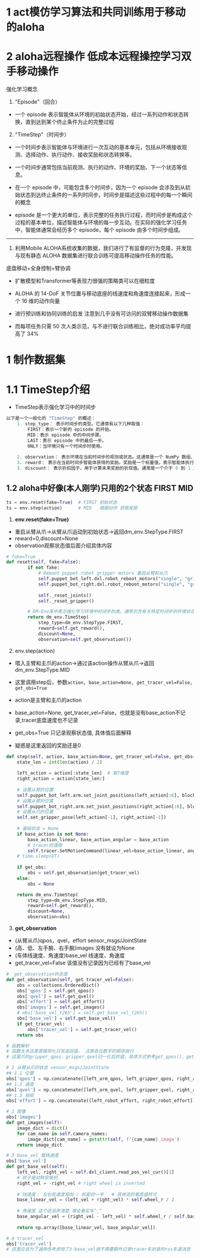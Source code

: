 # 1 act模仿学习算法和共同训练用于移动的aloha

# 2 aloha远程操作 低成本远程操控学习双手移动操作

强化学习概念

1. "Episode"（回合）

+ 一个 episode 表示智能体从环境的初始状态开始，经过一系列动作和状态转换，直到达到某个终止条件为止的完整过程

2. "TimeStep"（时间步）
+ 一个时间步表示智能体与环境进行一次互动的基本单元，包括从环境接收观测、选择动作、执行动作、接收奖励和状态转换等。
+ 一个时间步通常包括当前观测、执行的动作、环境的奖励、下一个状态等信息。

+ 在一个 episode 中，可能包含多个时间步，因为一个 episode 会涉及到从初始状态到达终止条件的一系列时间步。时间步是描述这些过程中的每一个瞬间的概念

+ episode 是一个更大的单位，表示完整的任务执行过程，而时间步是构成这个过程的基本单位，描述智能体与环境的每一步互动。在实际的强化学习任务中，智能体通常会经历多个 episode，每个 episode 由多个时间步组成。

---

1. 利用Mobile ALOHA系统收集的数据，我们进行了有监督的行为克隆，并发现与现有静态 ALOHA 数据集进行联合训练可提高移动操作任务的性能。

底盘移动+全身控制+臂协调

+ 扩散模型和Transformer等表现力很强的策略类可以在细粒度

+ ALOHA 的 14-DoF 关节位置与移动底座的线速度和角速度连接起来，形成一个 16 维的动作向量

+ 进行预训练和协同训练的启发 注意到几乎没有可访问的双臂移动操作数据集

+ 而每项任务只需 50 次人类示范，与不进行联合训练相比，绝对成功率平均提高了 34%

# 1 制作数据集

# 1.1 TimeStep介绍

+ TimeStep表示强化学习中的时间步

~~~python
以下是一个一般化的 "TimeStep" 的概述：
    1. step_type： 表示时间步的类型。它通常有以下几种取值：
        FIRST：表示一个新的 episode 的开始。
        MID：表示 episode 中的中间步骤。
        LAST：表示 episode 中的最后一步。
        ONLY：当环境只有一个时间步时使用。
    
    2. observation： 表示环境在当前时间步的观测或状态。这通常是一个 NumPy 数组、字典或数组列表，包含了智能体在当前时刻感知到的环境信息。
    3. reward： 表示在当前时间步智能体获得的奖励。奖励是一个标量值，表示智能体执行某个动作后环境对其的反馈。
    3. discount： 表示折扣因子，用于计算未来奖励的折现值。通常是一个介于 0 到 1 之间的值。在某些情况下，可能为 None，表示没有折扣因子的概念。
~~~

## 1.2 aloha中好像(本人刚学)只用的2个状态 FIRST MID

~~~python
ts = env.reset(fake=True)  # FIRST 初始状态
ts = env.step(action)      # MID   根据动作 获取奖励 
~~~

1. **env.reset(fake=True)**

+ 重启从臂从爪->从臂从爪运动到初始状态->返回dm_env.StepType.FIRST
+ reward=0,discount=None
+ observation观察状态值后面介绍具体内容

~~~python
# fake=True
def reset(self, fake=False):
        if not fake:
            # Reboot puppet robot gripper motors 重启从臂和从爪
            self.puppet_bot_left.dxl.robot_reboot_motors("single", "gripper", True)
            self.puppet_bot_right.dxl.robot_reboot_motors("single", "gripper", True)
            
            self._reset_joints()
            self._reset_gripper()

        # DM-Env库中表示强化学习环境中时间步的类。通常包含有关特定时间步的环境状态的信息。
        return dm_env.TimeStep(
            step_type=dm_env.StepType.FIRST,
            reward=self.get_reward(),
            discount=None,
            observation=self.get_observation())
~~~

2. env.step(action)

+ 喂入主臂和主爪的action->通过该action操作从臂从爪->返回dm_env.StepType.MID

+ 这里调用step后，参数`action, base_action=None, get_tracer_vel=False, get_obs=True`
+ action是主臂和主爪的action
+ base_action=None, get_tracer_vel=False，也就是没有base_action不记录,tracer底盘速度也不记录
+ get_obs=True 只记录观察状态值, 具体值后面解释


+ 疑惑是这里返回的奖励还是0


~~~python
def step(self, action, base_action=None, get_tracer_vel=False, get_obs=True):
    state_len = int(len(action) / 2)
    
    left_action = action[:state_len]  # 取7维度
    right_action = action[state_len:]
    
    # 设置从臂的位置
    self.puppet_bot_left.arm.set_joint_positions(left_action[:6], blocking=False)
    # 设置从臂的位置
    self.puppet_bot_right.arm.set_joint_positions(right_action[:6], blocking=False)
    # 设置从爪的位置
    self.set_gripper_pose(left_action[-1], right_action[-1])
    
    # 基础状态 = None 
    if base_action is not None:
        base_action_linear, base_action_angular = base_action
        # tracer的速度
        self.tracer.SetMotionCommand(linear_vel=base_action_linear, angular_vel=base_action_angular)
    # time.sleep(DT)
    
    if get_obs:
        obs = self.get_observation(get_tracer_vel)
    else:
        obs = None

    return dm_env.TimeStep(
        step_type=dm_env.StepType.MID,
        reward=self.get_reward(),
        discount=None,
        observation=obs)


~~~

3. **get_observation**

+ (从臂从爪)qpos，qvel，effort   sensor_msgs/JointState
+ (高、低、左手腕、右手腕)images   没有就设为None
+ (车体线速度、角速度)base_vel     线速度、角速度
+ get_tracer_vel=False          该值没有记录因为已经有了base_vel

~~~python
#  get_observation状态值
def get_observation(self, get_tracer_vel=False):
    obs = collections.OrderedDict()
    obs['qpos'] = self.get_qpos()
    obs['qvel'] = self.get_qvel()
    obs['effort'] = self.get_effort()
    obs['images'] = self.get_images()
    # obs['base_vel_t265'] = self.get_base_vel_t265()
    obs['base_vel'] = self.get_base_vel()
    if get_tracer_vel:
        obs['tracer_vel'] = self.get_tracer_vel()
    return obs

# 函数解析
# 函数太多这里直接简化只写返回值， 注意各位数字的顺序就行
# 这里爪的gripper_qpos，gripper_qvel归一化后的值，具体方式参考get_qpos()，get_qvel()

# 1 从臂从爪的状态 sensor_msgs/JointState
## 1.1 位置
obs['qpos'] = np.concatenate([left_arm_qpos, left_gripper_qpos, right_arm_qpos, right_gripper_qpos])
## 1.2 速度
obs['qvel'] = np.concatenate([left_arm_qvel, left_gripper_qvel, right_arm_qvel, right_gripper_qvel])
## 1.3 扭矩
obs['effort'] = np.concatenate([left_robot_effort, right_robot_effort])

# 2 图像
obs['images']
def get_images(self):
    image_dict = dict()
    for cam_name in self.camera_names:
        image_dict[cam_name] = getattr(self, f'{cam_name}_image')
    return image_dict

# 3 base_vel 载体速度
obs['base_vel']    
def get_base_vel(self):
    left_vel, right_vel = self.dxl_client.read_pos_vel_cur()[1]
    # 轮子是对称安装的 
    right_vel = -right_vel # right wheel is inverted
    
    # 线速度： 左右轮速度相加 / 轮距的一半   # 具体还的看底盘样式 
    base_linear_vel = (left_vel + right_vel) * self.wheel_r / 2
    
    # 角速度 这个还没弄清楚 等会看实车^_^
    base_angular_vel = (right_vel - left_vel) * self.wheel_r / self.base_r
    
    return np.array([base_linear_vel, base_angular_vel])

# 4 tracer_vel 
obs['tracer_vel']
# 这里应该为了通用性考虑用了3-base_vel就不需要额外记录tracer车封装的ros车速消息
~~~
